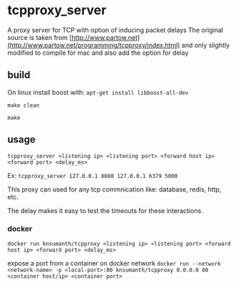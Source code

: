 # tcpproxy_server
A proxy server for TCP with option of inducing packet delays
The original source is taken from [http://www.partow.net](http://www.partow.net/programming/tcpproxy/index.html) and only slightly modified to compile for mac and also add the option for delay
## build
On linux install boost with: `apt-get install libboost-all-dev`

`make clean`

`make`
## usage
`tcpproxy_server <listening ip> <listening port> <forward host ip> <forward port> <delay_ms>`

Ex: `tcpproxy_server 127.0.0.1 8080 127.0.0.1 6379 5000`

This proxy can used for any tcp commnication like: database, redis, http, etc.

The delay makes it easy to test the timeouts for these interactions.

### docker
`docker run knsumanth/tcpproxy <listening ip> <listening port> <forward host ip> <forward port> <delay_ms>`

expose a port from a container on docker network
`docker run --network <network-name> -p <local-port>:80 knsumanth/tcpproxy 0.0.0.0 80 <container host/ip> <container port>`
